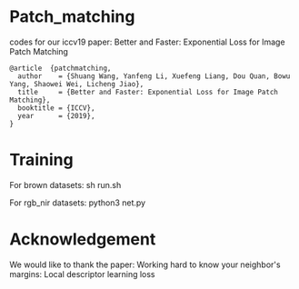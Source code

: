 # Patch_matching
codes for our iccv19 paper: Better and Faster: Exponential Loss for Image Patch Matching 

    @article  {patchmatching,
      author    = {Shuang Wang, Yanfeng Li, Xuefeng Liang, Dou Quan, Bowu Yang, Shaowei Wei, Licheng Jiao},
      title     = {Better and Faster: Exponential Loss for Image Patch Matching},
      booktitle = {ICCV},
      year      = {2019},
    }

# Training
For brown datasets:
sh run.sh

For rgb_nir datasets:
python3 net.py

# Acknowledgement
We would like to thank the paper: Working hard to know your neighbor's margins: Local descriptor learning loss
